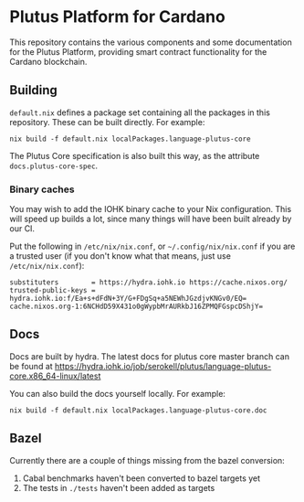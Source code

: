 # Plutus Platform for Cardano

This repository contains the various components and some documentation for the Plutus Platform, providing smart contract functionality for the Cardano blockchain.

## Building

`default.nix` defines a package set containing all the packages in this repository. These can be built directly.
For example:
```
nix build -f default.nix localPackages.language-plutus-core
```

The Plutus Core specification is also built this way, as the attribute `docs.plutus-core-spec`.

### Binary caches

You may wish to add the IOHK binary cache to your Nix configuration. This will speed up builds a lot, since many things will have
been built already by our CI.

Put the following in `/etc/nix/nix.conf`, or `~/.config/nix/nix.conf` if you are a trusted user (if you don't know what that means, just use `/etc/nix/nix.conf`):
```
substituters        = https://hydra.iohk.io https://cache.nixos.org/
trusted-public-keys = hydra.iohk.io:f/Ea+s+dFdN+3Y/G+FDgSq+a5NEWhJGzdjvKNGv0/EQ= cache.nixos.org-1:6NCHdD59X431o0gWypbMrAURkbJ16ZPMQFGspcDShjY=
```

## Docs

Docs are built by hydra. The latest docs for plutus core master branch can be found at
https://hydra.iohk.io/job/serokell/plutus/language-plutus-core.x86_64-linux/latest

You can also build the docs yourself locally. For example:
```
nix build -f default.nix localPackages.language-plutus-core.doc
```

## Bazel

Currently there are a couple of things missing from the bazel conversion:

1. Cabal benchmarks haven't been converted to bazel targets yet
2. The tests in `./tests` haven't been added as targets
